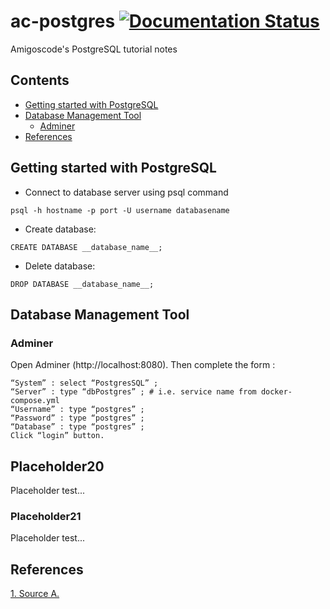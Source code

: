 # ac-postgres [![Documentation Status](https://readthedocs.org/projects/ansicolortags/badge/?version=latest)](http://ansicolortags.readthedocs.io/?badge=latest)

Amigoscode's PostgreSQL tutorial notes

## Contents

- [Getting started with PostgreSQL](#Getting-started-with-PostgreSQL)
- [Database Management Tool](#Database-Management-Tool)
  - [Adminer](#Adminer)
- [References](#References)

## Getting started with PostgreSQL

- Connect to database server using psql command

```
psql -h hostname -p port -U username databasename
```

- Create database:

```
CREATE DATABASE __database_name__;
```

- Delete database:

```
DROP DATABASE __database_name__;
```

## Database Management Tool

### Adminer

Open Adminer (http://localhost:8080). Then complete the form :
```
“System” : select “PostgresSQL” ;
“Server” : type “dbPostgres” ; # i.e. service name from docker-compose.yml
“Username” : type “postgres” ;
“Password” : type “postgres” ;
“Database” : type “postgres” ;
Click “login” button.
```

## Placeholder20

Placeholder test...

### Placeholder21

Placeholder test...

## References

[1. Source A.](link)
